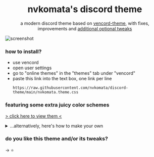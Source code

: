 <div align="center">

# nvkomata's discord theme

a modern discord theme based on [vencord-theme](https://github.com/Synqat/vencord-theme), 
with fixes, improvements and [additional optional tweaks](https://github.com/nvkomata/discord-theme/tree/main/tweaks#welcome-to-veggie-oil-tweaks)

</div>

![screenshot](https://github.com/user-attachments/assets/2d5f748b-6745-41db-b299-a929b50c943e)

### how to install?

- use vencord
- open user settings
- go to "online themes" in the "themes" tab under "vencord"
- paste this link into the text box, one link per line
  ```
  https://raw.githubusercontent.com/nvkomata/discord-theme/main/nvkomata.theme.css
  ```

### featuring some extra juicy color schemes

[> click here to view them <](https://github.com/nvkomata/discord-theme/tree/main/colors#welcome-to-veggie-oil-color-schemes)

<details>
<summary>...alternatively, here's how to make your own</summary>

---

to make your own, you're gonna need some stuff

1. base theme locked and loaded
2. a template, grab it [here](https://github.com/nvkomata/discord-theme/blob/main/colors/test.css)
3. text editor (i recommend vencord quickcss for this, so you can immediately see your changes)

color schemes are 2 sets of variables inside a selector `html:root`, divided by an empty line.

variables for the dark theme are suffixed with `-dark` and light variables with `-light`. simply edit the color codes that come after them to change those theme specific colors

![screenshot of quickcss](https://github.com/user-attachments/assets/f26d2161-b042-407b-a694-b84cc44eb070)

---

</details>

### do you like this theme and/or its tweaks?
-> ⭐
